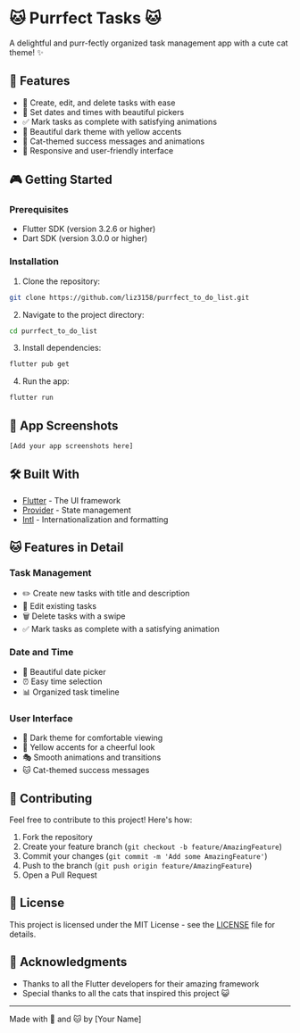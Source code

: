 # 🐱 Purrfect Tasks 🐱

A delightful and purr-fectly organized task management app with a cute cat theme! ✨

## 🌟 Features

- 🎯 Create, edit, and delete tasks with ease
- 📅 Set dates and times with beautiful pickers
- ✅ Mark tasks as complete with satisfying animations
- 🎨 Beautiful dark theme with yellow accents
- 🐾 Cat-themed success messages and animations
- 📱 Responsive and user-friendly interface

## 🎮 Getting Started

### Prerequisites

- Flutter SDK (version 3.2.6 or higher)
- Dart SDK (version 3.0.0 or higher)

### Installation

1. Clone the repository:
```bash
git clone https://github.com/liz3158/purrfect_to_do_list.git
```

2. Navigate to the project directory:
```bash
cd purrfect_to_do_list
```

3. Install dependencies:
```bash
flutter pub get
```

4. Run the app:
```bash
flutter run
```

## 🎨 App Screenshots

```
[Add your app screenshots here]
```

## 🛠️ Built With

- [Flutter](https://flutter.dev/) - The UI framework
- [Provider](https://pub.dev/packages/provider) - State management
- [Intl](https://pub.dev/packages/intl) - Internationalization and formatting

## 🐱 Features in Detail

### Task Management
- ✏️ Create new tasks with title and description
- 📝 Edit existing tasks
- 🗑️ Delete tasks with a swipe
- ✅ Mark tasks as complete with a satisfying animation

### Date and Time
- 📅 Beautiful date picker
- ⏰ Easy time selection
- 📊 Organized task timeline

### User Interface
- 🌙 Dark theme for comfortable viewing
- 💛 Yellow accents for a cheerful look
- 🎭 Smooth animations and transitions
- 🐱 Cat-themed success messages

## 🤝 Contributing

Feel free to contribute to this project! Here's how:

1. Fork the repository
2. Create your feature branch (`git checkout -b feature/AmazingFeature`)
3. Commit your changes (`git commit -m 'Add some AmazingFeature'`)
4. Push to the branch (`git push origin feature/AmazingFeature`)
5. Open a Pull Request

## 📝 License

This project is licensed under the MIT License - see the [LICENSE](LICENSE) file for details.

## 🙏 Acknowledgments

- Thanks to all the Flutter developers for their amazing framework
- Special thanks to all the cats that inspired this project 😺

---
Made with 💛 and 🐱 by [Your Name]

